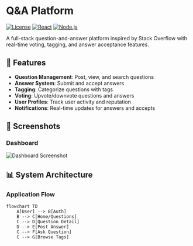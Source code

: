 # Q&A Platform

[![License](https://img.shields.io/badge/license-MIT-blue.svg)](LICENSE)
[![React](https://img.shields.io/badge/React-18.2.0-blue)](https://reactjs.org/)
[![Node.js](https://img.shields.io/badge/Node.js-16.x-green)](https://nodejs.org/)

A full-stack question-and-answer platform inspired by Stack Overflow with real-time voting, tagging, and answer acceptance features.

## 📌 Features

- **Question Management**: Post, view, and search questions
- **Answer System**: Submit and accept answers
- **Tagging**: Categorize questions with tags
- **Voting**: Upvote/downvote questions and answers
- **User Profiles**: Track user activity and reputation
- **Notifications**: Real-time updates for answers and accepts

## 📸 Screenshots

### Dashboard
![Dashboard Screenshot](./screenshots/dashboard.png) <!-- Replace with your actual screenshot path -->

## 📊 System Architecture

### Application Flow
```mermaid
flowchart TD
    A[User] --> B[Auth]
    B --> C[Home/Questions]
    C --> D[Question Detail]
    D --> E[Post Answer]
    C --> F[Ask Question]
    C --> G[Browse Tags]
